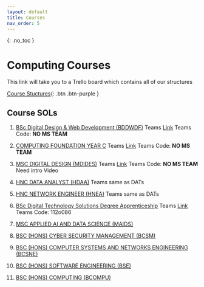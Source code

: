 ```yaml
---
layout: default
title: Courses
nav_order: 5
---
```

{: .no_toc }

# Computing Courses

This link will take you to a Trello board which contains all of our structures

[Course Stuctures](https://trello.com/b/YItt9IH6/course-structure-2021){: .btn .btn-purple } 

## Course SOLs

1. [BSc Digital Design & Web Development (BDDWDF)](https://learn.solent.ac.uk/course/view.php?id=41794&section=0) Teams [Link]() Teams Code: **NO MS TEAM**

1. [COMPUTING FOUNDATION YEAR C](https://learn.solent.ac.uk/course/view.php?id=42210&section=0)  Teams [Link]() Teams Code: **NO MS TEAM**

1. [MSC DIGITAL DESIGN (MDIDES)](https://learn.solent.ac.uk/course/view.php?id=42324) Teams [Link]() Teams Code: **NO MS TEAM** Need intro Video 

1. [HNC DATA ANALYST (HDAA)](https://learn.solent.ac.uk/course/view.php?id=42256) Teams same as DATs


1. [HNC NETWORK ENGINEER (HNEA)](https://learn.solent.ac.uk/course/view.php?id=42263) Teams same as DATs


1. [BSc Digital Technology Solutions Degree Apprenticeship](https://learn.solent.ac.uk/course/view.php?id=42080) Teams [Link](https://teams.microsoft.com/l/team19%3a583024d3dca34396bda6db0ac0c1c14a%40thread.tacv2/conversations?groupId=30fbfd67-3273-4afd-85b5-3aa7b2212458&tenantId=d684e4cd-491a-4577-bf33-546478d72e3c) Teams Code: 112o086

1. [MSC APPLIED AI AND DATA SCIENCE (MAIDS)](https://learn.solent.ac.uk/course/view.php?id=43048)

1. [BSC (HONS) CYBER SECURITY MANAGEMENT (BCSM)](https://learn.solent.ac.uk/course/view.php?id=42076)

1. [BSC (HONS) COMPUTER SYSTEMS AND NETWORKS ENGINEERING (BCSNE)](https://learn.solent.ac.uk/course/view.php?id=41795)

1. [BSC (HONS) SOFTWARE ENGINEERING (BSE)](https://learn.solent.ac.uk/course/view.php?id=42182)

1. [BSC (HONS) COMPUTING (BCOMPU)](https://learn.solent.ac.uk/course/view.php?id=42071&section=2#tabs-tree-start)